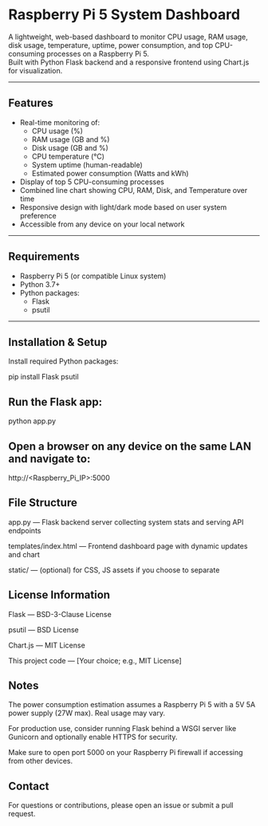 # Raspberry Pi 5 System Dashboard

A lightweight, web-based dashboard to monitor CPU usage, RAM usage, disk usage, temperature, uptime, power consumption, and top CPU-consuming processes on a Raspberry Pi 5.  
Built with Python Flask backend and a responsive frontend using Chart.js for visualization.

---

## Features

- Real-time monitoring of:
  - CPU usage (%)
  - RAM usage (GB and %)
  - Disk usage (GB and %)
  - CPU temperature (°C)
  - System uptime (human-readable)
  - Estimated power consumption (Watts and kWh)
- Display of top 5 CPU-consuming processes
- Combined line chart showing CPU, RAM, Disk, and Temperature over time
- Responsive design with light/dark mode based on user system preference
- Accessible from any device on your local network

---

## Requirements

- Raspberry Pi 5 (or compatible Linux system)
- Python 3.7+
- Python packages:
  - Flask
  - psutil

---

## Installation & Setup

Install required Python packages:

pip install Flask psutil

## Run the Flask app:

python app.py

## Open a browser on any device on the same LAN and navigate to:

http://<Raspberry_Pi_IP>:5000

## File Structure
app.py — Flask backend server collecting system stats and serving API endpoints

templates/index.html — Frontend dashboard page with dynamic updates and chart

static/ — (optional) for CSS, JS assets if you choose to separate

## License Information
Flask — BSD-3-Clause License

psutil — BSD License

Chart.js — MIT License

This project code — [Your choice; e.g., MIT License]

## Notes
The power consumption estimation assumes a Raspberry Pi 5 with a 5V 5A power supply (27W max). Real usage may vary.

For production use, consider running Flask behind a WSGI server like Gunicorn and optionally enable HTTPS for security.

Make sure to open port 5000 on your Raspberry Pi firewall if accessing from other devices.

## Contact
For questions or contributions, please open an issue or submit a pull request.

